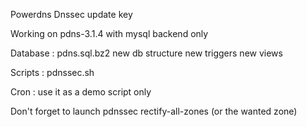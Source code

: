 Powerdns Dnssec update key

Working on pdns-3.1.4 with mysql backend only

Database  : pdns.sql.bz2
new db structure
new triggers
new views

Scripts : 
pdnssec.sh

Cron : 
use it as a demo script only

Don't forget to launch pdnssec rectify-all-zones (or the wanted zone)


